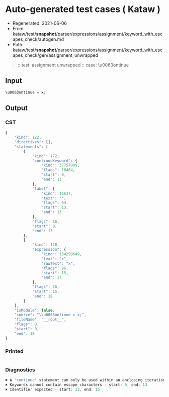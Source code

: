 # Auto-generated test cases ( Kataw )
- Regenerated: 2021-06-06
- From: kataw/test/__snapshot__/parser/expressions/assignment/keyword_with_escapes_check/autogen.md
- Path: kataw/test/__snapshot__/parser/expressions/assignment/keyword_with_escapes_check/gen/assignment_unwrapped
> :: test: assignment unwrapped
> :: case: \u0063ontinue
## Input

`````js
\u0063ontinue = x;
`````
## Output

### CST

```javascript
{
    "kind": 122,
    "directives": [],
    "statements": [
        {
            "kind": 172,
            "continueKeyword": {
                "kind": 37757009,
                "flags": 16464,
                "start": 0,
                "end": 13
            },
            "label": {
                "kind": 16637,
                "text": "",
                "flags": 64,
                "start": 13,
                "end": 13
            },
            "flags": 16,
            "start": 0,
            "end": 13
        },
        {
            "kind": 120,
            "expression": {
                "kind": 134299649,
                "text": "x",
                "rawText": "x",
                "flags": 96,
                "start": 15,
                "end": 17
            },
            "flags": 16,
            "start": 15,
            "end": 18
        }
    ],
    "isModule": false,
    "source": "\\u0063ontinue = x;",
    "fileName": "__root__",
    "flags": 0,
    "start": 0,
    "end": 18
}
```

### Printed

```javascript

```

### Diagnostics

```javascript
✖ A 'continue' statement can only be used within an enclosing iteration statement. - start: 0, end: 13
✖ Keywords cannot contain escape characters - start: 0, end: 13
✖ Identifier expected - start: 13, end: 15

```

